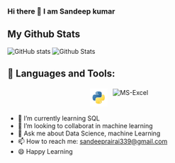 ### Hi there 👋  I am Sandeep kumar

<!--
**sandeeprairai/sandeeprairai** is a ✨ _special_ ✨ repository because its `README.md` (this file) appears on your GitHub profile.

Here are some ideas to get you started:

- 🔭 I’m currently working on ...
- 🌱 I’m currently learning ...
- 👯 I’m looking to collaborate on ...
- 🤔 I’m looking for help with ...
- 💬 Ask me about ...
- 📫 How to reach me: ...
- 😄 Pronouns: ...
- ⚡ Fun fact: ...
-->
## My Github Stats


![GitHub stats](https://github-readme-stats.vercel.app/api?username=sandeeprairai&show_icons=true&theme=tokyonight)
![Github Stats](https://github-readme-streak-stats.herokuapp.com/?user=sandeeprairai)

## 🧰 Languages and Tools:
<p align="center">
<img src="https://raw.githubusercontent.com/github/explore/80688e429a7d4ef2fca1e82350fe8e3517d3494d/topics/python/python.png" alt="Python" height="40" style="vertical-align:top; margin:4px">
  <img src="[https://raw.githubusercontent.com/github/explore/80688e429a7d4ef2fca1e82350fe8e3517d3494d/topics/python/python.pn](https://www.google.com/url?sa=i&url=https%3A%2F%2Fcommons.wikimedia.org%2Fwiki%2FFile%3AMicrosoft_Excel_2013-2019_logo.svg&psig=AOvVaw1BBVl49LBvMbPBuingevOR&ust=1686404942188000&source=images&cd=vfe&ved=0CBEQjRxqFwoTCKCyuYyqtv8CFQAAAAAdAAAAABAE)" alt="MS-Excel" height="40" style="vertical-align:top; margin:4px">
  
</p>





- 🌱 I’m currently learning SQL
- 👯 I’m looking to collaborat in machine learning 
- 💬 Ask me about Data Science, machine  Learning
- 📫 How to reach me: sandeeprairai339@gmail.com
- :smile: Happy Learning
